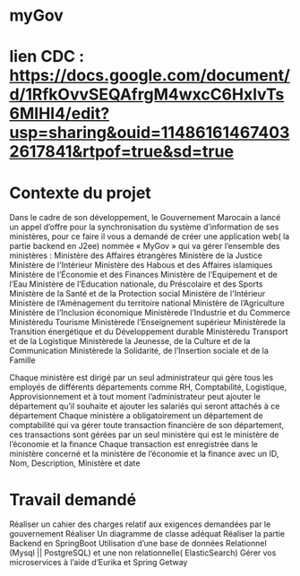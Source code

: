 # myGov
# lien CDC : https://docs.google.com/document/d/1RfkOvvSEQAfrgM4wxcC6HxlvTs6MIHI4/edit?usp=sharing&ouid=114861614674032617841&rtpof=true&sd=true
# Contexte du projet
Dans le cadre de son développement, le Gouvernement Marocain a lancé un appel d’offre pour la synchronisation du système d’information de ses ministères, pour ce faire il vous a demandé de créer une application web( la partie backend en J2ee) nommée « MyGov »  qui va gérer l’ensemble des ministères :
Ministère des Affaires étrangères
Ministère de la Justice
Ministère de l'Intérieur
Ministère des Habous et des Affaires islamiques
Ministère de l’Économie et des Finances
Ministère de l’Equipement et de l’Eau
Ministère de l’Education nationale, du Préscolaire et des Sports
Ministère de la Santé et de la Protection social
Ministère de l'Intérieur
Ministère de l’Aménagement du territoire national
Ministère de l’Agriculture
Ministère de l’Inclusion économique
Ministèrede l’Industrie et du Commerce
Ministèredu Tourisme
Ministèrede l’Enseignement supérieur
Ministèrede la Transition énergétique et du Développement durable
Ministèredu Transport et de la Logistique
Ministèrede la Jeunesse, de la Culture et de la Communication
Ministèrede la Solidarité, de l’Insertion sociale et de la Famille

Chaque ministère est dirigé par un seul administrateur qui gère tous les employés de différents départements comme RH, Comptabilité, Logistique, Approvisionnement et à tout moment l’administrateur peut ajouter le département qu’il souhaite et ajouter les salariés qui seront attachés à ce département
Chaque ministère a obligatoirement un département de comptabilité qui va gérer toute transaction financière de son département, ces transactions sont gérées par un seul ministère qui est le ministère de l’économie et la finance
Chaque transaction est enregistrée dans le ministère concerné et la ministère de l’économie et la finance avec un ID, Nom, Description, Ministère et date

# Travail demandé
Réaliser un cahier des charges relatif aux exigences demandées par le gouvernement
Réaliser Un diagramme de classe adéquat
Réaliser la partie Backend en SpringBoot
Utilisation d’une base de données Relationnel (Mysql || PostgreSQL) et une non relationnelle( ElasticSearch)
Gérer vos microservices à l’aide d’Eurika et Spring Getway
